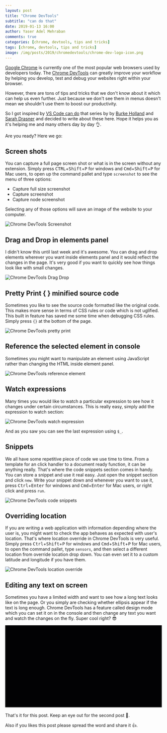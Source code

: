 ```yaml
---
layout: post
title: "Chrome DevTools"
subtitle: "can do that"
date: 2019-01-13 16:00
author: Yaser Adel Mehraban
comments: true
categories: [chrome, devtools, tips and tricks]
tags: [chrome, devtools, tips and tricks]
image: /img/posts/2019/chromedevtools/chrome-dev-logo-icon.png
---
```


[Google Chrome](https://www.google.com/chrome/) is currently one of the most popular web browsers used by developers today. The [Chrome DevTools](https://developers.google.com/web/tools/chrome-devtools/) can greatly improve your workflow by helping you develop, test and debug your websites right within your browser. 

However, there are tons of tips and tricks that we don't know about it which can help us even further. Just because we don't see them in menus doesn't mean we shouldn't use them to boost our productivity.

So I got inspired by [VS Code can do](https://vscodecandothat.com/) that series by by [Burke Holland](https://twitter.com/burkeholland) and [Sarah Drasner](https://twitter.com/sarah_edo) and decided to write about these here. Hope it helps you as it's helping me and many others day by day 👌.

Are you ready? Here we go:

## Screen shots
You can capture a full page screen shot or what is in the screen without any extension. Simply press <kbd>CTRL</kbd>+<kbd>Shift</kbd>+<kbd>P</kbd> for windows and <kbd>Cmd</kbd>+<kbd>Shift</kbd>+<kbd>P</kbd> for Mac users, to open up the command pallet and type `screenshot` to see the menu of three options:

* Capture full size screenshot
* Capture screenshot
* Capture node screenshot

Selecting any of those options will save an image of the website to your computer.

![Chrome DevTools Screenshot](/img/posts/2019/chromedevtools/screenshot.gif)

## Drag and Drop in elements panel

I didn't know this until last week and it's awesome. You can drag and drop elements wherever you want inside elements panel and it would reflect the changes in the page. It's very good if you want to quickly see how things look like with small changes.

![Chrome DevTools Drag Drop](/img/posts/2019/chromedevtools/drgdrop.GIF)

## Pretty Print { } minified source code

Sometimes you like to see the source code formatted like the original code. This makes more sense in terms of CSS rules or code which is not uglified. This built in feature has saved me some time when debugging CSS rules. Simply press `{}` at the bottom of the page.

![Chrome DevTools pretty print](/img/posts/2019/chromedevtools/prettyprint.GIF)

## Reference the selected element in console

Sometimes you might want to manipulate an element using JavaScript rather than changing the HTML inside element panel.

![Chrome DevTools reference element](/img/posts/2019/chromedevtools/refelement.GIF)

## Watch expressions

Many times you would like to watch a particular expression to see how it changes under certain circumstances. This is really easy, simply add the expression to watch section:

![Chrome DevTools watch expression](/img/posts/2019/chromedevtools/watch.GIF)

And as you saw you can see the last expression using `$_`.

## Snippets

We all have some repetitive piece of code we use time to time. From a template for an click handler to a document ready function, it can be anything really. That's where the code snippets section comes in handy. You can store a snippet and use it real easy. Just open the snippet section and click `new`. Write your snippet down and whenever you want to use it, press <kbd>Ctrl</kbd>+<kbd>Enter</kbd> for windows and <kbd>Cmd</kbd>+<kbd>Enter</kbd> for Mac users, or right click and press `run`.

![Chrome DevTools code snippets](/img/posts/2019/chromedevtools/snippet.GIF)

## Overriding location

If you are writing a web application with information depending where the user is, you might want to check the app behaves as expected with user's location. That's where location override in Chrome DevTools is very useful. Simply press <kbd>Ctrl</kbd>+<kbd>Shift</kbd>+<kbd>P</kbd> for windows and <kbd>Cmd</kbd>+<kbd>Shift</kbd>+<kbd>P</kbd> for Mac users, to open the command pallet, type `sensors`, and then select a different location from override location drop down. You can even set it to a custom latitude and longitude if you have them.

![Chrome DevTools location override](/img/posts/2019/chromedevtools/locationoverride.GIF)

## Editing any text on screen

Sometimes you have a limited width and want to see how a long text looks like on the page. Or you simply are checking whether ellipsis appear if the text is long enough. Chrome DevTools has a feature called design mode which you can set it on in the console and then change any text you want and watch the changes on the fly. Super cool right? 😎

![Chrome DevTools design mode](/img/posts/2019/chromedevtools/designmode.gif)

That's it for this post. Keep an eye out for the second post 👀.

Also if you likes this post please spread the word and share it 👍.